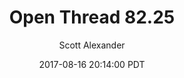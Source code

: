 ---
layout: podcast
title: "Open Thread 82.25"
author: Scott Alexander
description: https://slatestarcodex.com/2017/08/16/open-thread-82-25/
date: 2017-08-16 20:14:00 PDT
length: 77573
duration: 19
guid: open-thread-82-25
---